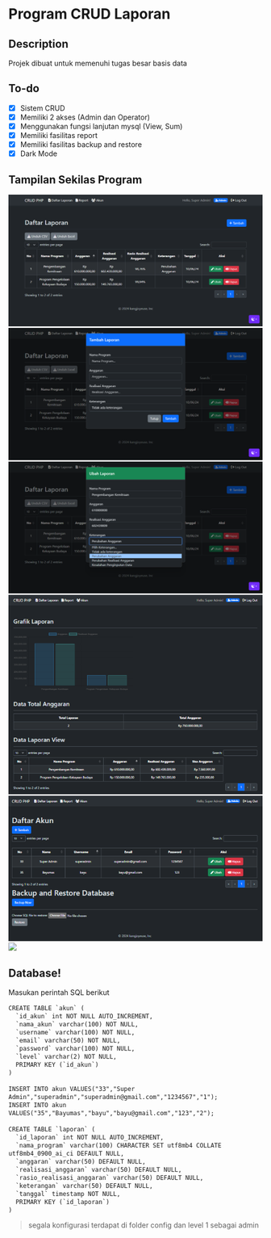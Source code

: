 # Program CRUD Laporan

## Description
Projek dibuat untuk  memenuhi tugas besar basis data

## To-do
- [x] Sistem CRUD
- [x] Memiliki 2 akses (Admin dan Operator)
- [x] Menggunakan fungsi lanjutan mysql (View, Sum)
- [x] Memiliki fasilitas report
- [x] Memiliki fasilitas backup and restore
- [x] Dark Mode

## Tampilan Sekilas Program
![](./assets/image/image.png)
![](./assets/image/image1.png)
![](./assets/image/image2.png)
![](./assets/image/image3.png)
![](./assets/image/image4.png)
![](./assets/image/image6.png)

## Database!
Masukan perintah SQL berikut
```
CREATE TABLE `akun` (
  `id_akun` int NOT NULL AUTO_INCREMENT,
  `nama_akun` varchar(100) NOT NULL,
  `username` varchar(100) NOT NULL,
  `email` varchar(50) NOT NULL,
  `password` varchar(100) NOT NULL,
  `level` varchar(2) NOT NULL,
  PRIMARY KEY (`id_akun`)
)

INSERT INTO akun VALUES("33","Super Admin","superadmin","superadmin@gmail.com","1234567","1");
INSERT INTO akun VALUES("35","Bayumas","bayu","bayu@gmail.com","123","2");

CREATE TABLE `laporan` (
  `id_laporan` int NOT NULL AUTO_INCREMENT,
  `nama_program` varchar(100) CHARACTER SET utf8mb4 COLLATE utf8mb4_0900_ai_ci DEFAULT NULL,
  `anggaran` varchar(50) DEFAULT NULL,
  `realisasi_anggaran` varchar(50) DEFAULT NULL,
  `rasio_realisasi_anggaran` varchar(50) DEFAULT NULL,
  `keterangan` varchar(50) DEFAULT NULL,
  `tanggal` timestamp NOT NULL,
  PRIMARY KEY (`id_laporan`)
)
```


> segala konfigurasi terdapat di folder config dan level 1 sebagai admin
